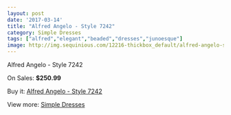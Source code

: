 ```yaml
---
layout: post
date: '2017-03-14'
title: "Alfred Angelo - Style 7242"
category: Simple Dresses
tags: ["alfred","elegant","beaded","dresses","junoesque"]
image: http://img.sequinious.com/12216-thickbox_default/alfred-angelo-style-7242.jpg
---
```

Alfred Angelo - Style 7242

On Sales: **$250.99**
<a href="https://www.sequinious.com/simple-dresses/5722-alfred-angelo-style-7242.html"><amp-img layout="responsive" width="600" height="600" src="//img.sequinious.com/12216-thickbox_default/alfred-angelo-style-7242.jpg" alt="Alfred Angelo - Style 7242 0" /></a>

Buy it: [Alfred Angelo - Style 7242](https://www.sequinious.com/simple-dresses/5722-alfred-angelo-style-7242.html "Alfred Angelo - Style 7242")

View more: [Simple Dresses](https://www.sequinious.com/5-simple-dresses "Simple Dresses")